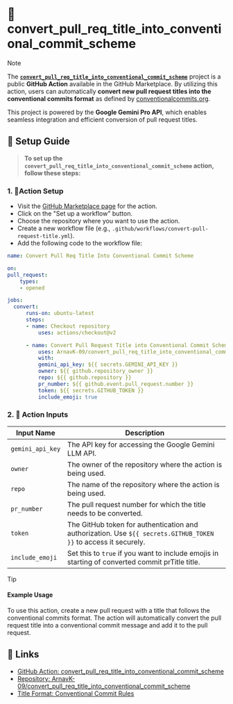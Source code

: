# 🌟 convert_pull_req_title_into_conventional_commit_scheme

> [!NOTE]  
> The [**`convert_pull_req_title_into_conventional_commit_scheme`**](https://github.com/marketplace/actions/convert-pull-request-title-into-conventional-commit-scheme) project is a public **GitHub Action** available in the GitHub Marketplace. By utilizing this action, users can automatically **convert new pull request titles into the conventional commits format** as defined by [conventionalcommits.org](https://www.conventionalcommits.org/).
>
> This project is powered by the **Google Gemini Pro API**, which enables seamless integration and efficient conversion of pull request titles.

## 📐 Setup Guide

> **To set up the `convert_pull_req_title_into_conventional_commit_scheme` action, follow these steps:**

### 1. 🔆**Action Setup**

- Visit the [GitHub Marketplace page](https://github.com/marketplace/actions/convert-pull-request-title-into-conventional-commit-scheme) for the action.
- Click on the "Set up a workflow" button.
- Choose the repository where you want to use the action.
- Create a new workflow file (e.g., `.github/workflows/convert-pull-request-title.yml`).
- Add the following code to the workflow file:

```yaml
name: Convert Pull Req Title Into Conventional Commit Scheme

on:
pull_request:
    types:
    - opened

jobs:
  convert:
      runs-on: ubuntu-latest
      steps:
      - name: Checkout repository
          uses: actions/checkout@v2

      - name: Convert Pull Request Title into Conventional Commit Scheme
          uses: ArnavK-09/convert_pull_req_title_into_conventional_commit_scheme@v1
          with:
          gemini_api_key: ${{ secrets.GEMINI_API_KEY }}
          owner: ${{ github.repository_owner }}
          repo: ${{ github.repository }}
          pr_number: ${{ github.event.pull_request.number }}
          token: ${{ secrets.GITHUB_TOKEN }}
          include_emoji: true
```

### 2. 🔅 **Action Inputs**

| Input Name       | Description                                                                                                     |
| ---------------- | --------------------------------------------------------------------------------------------------------------- |
| `gemini_api_key` | The API key for accessing the Google Gemini LLM API.                                                            |
| `owner`          | The owner of the repository where the action is being used.                                                     |
| `repo`           | The name of the repository where the action is being used.                                                      |
| `pr_number`      | The pull request number for which the title needs to be converted.                                              |
| `token`          | The GitHub token for authentication and authorization. Use `${{ secrets.GITHUB_TOKEN }}` to access it securely. |
| `include_emoji`  | Set this to `true` if you want to include emojis in starting of converted commit prTitle title.                 |

> [!TIP]
>
> #### Example Usage
>
> To use this action, create a new pull request with a title that follows the conventional commits format.
> The action will automatically convert the pull request title into a conventional commit message and add it to the pull request.

## 🎋 Links

- [GitHub Action: convert_pull_req_title_into_conventional_commit_scheme](https://github.com/marketplace/actions/convert-pull-request-title-into-conventional-commit-scheme)
- [Repository: ArnavK-09/convert_pull_req_title_into_conventional_commit_scheme](https://github.com/ArnavK-09/convert_pull_req_title_into_conventional_commit_scheme)
- [Title Format: Conventional Commit Rules](https://www.conventionalcommits.org/)
